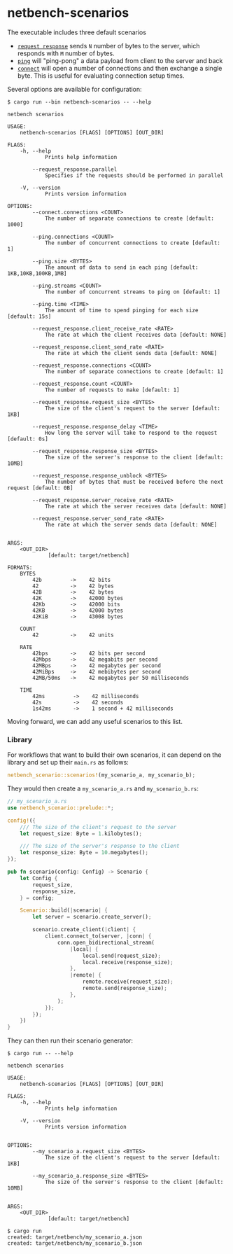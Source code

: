# netbench-scenarios

The executable includes three default scenarios
- [`request response`](https://github.com/aws/s2n-quic/blob/main/netbench/netbench-scenarios/src/request_response.rs) sends `N` number of bytes to the server, which responds with `M` number of bytes.
- [`ping`](https://github.com/aws/s2n-quic/blob/main/netbench/netbench-scenarios/src/ping.rs) will "ping-pong" a data payload from client to the server and back
- [`connect`](https://github.com/aws/s2n-quic/blob/main/netbench/netbench-scenarios/src/connect.rs) will open a number of connections and then exchange a single byte. This is useful for evaluating connection setup times.


Several options are available for configuration:

```shell
$ cargo run --bin netbench-scenarios -- --help

netbench scenarios

USAGE:
    netbench-scenarios [FLAGS] [OPTIONS] [OUT_DIR]

FLAGS:
    -h, --help
            Prints help information

        --request_response.parallel
            Specifies if the requests should be performed in parallel

    -V, --version
            Prints version information

OPTIONS:
        --connect.connections <COUNT>
            The number of separate connections to create [default: 1000]

        --ping.connections <COUNT>
            The number of concurrent connections to create [default: 1]

        --ping.size <BYTES>
            The amount of data to send in each ping [default: 1KB,10KB,100KB,1MB]

        --ping.streams <COUNT>
            The number of concurrent streams to ping on [default: 1]

        --ping.time <TIME>
            The amount of time to spend pinging for each size [default: 15s]

        --request_response.client_receive_rate <RATE>
            The rate at which the client receives data [default: NONE]

        --request_response.client_send_rate <RATE>
            The rate at which the client sends data [default: NONE]

        --request_response.connections <COUNT>
            The number of separate connections to create [default: 1]

        --request_response.count <COUNT>
            The number of requests to make [default: 1]

        --request_response.request_size <BYTES>
            The size of the client's request to the server [default: 1KB]

        --request_response.response_delay <TIME>
            How long the server will take to respond to the request [default: 0s]

        --request_response.response_size <BYTES>
            The size of the server's response to the client [default: 10MB]

        --request_response.response_unblock <BYTES>
            The number of bytes that must be received before the next request [default: 0B]

        --request_response.server_receive_rate <RATE>
            The rate at which the server receives data [default: NONE]

        --request_response.server_send_rate <RATE>
            The rate at which the server sends data [default: NONE]


ARGS:
    <OUT_DIR>
             [default: target/netbench]

FORMATS:
    BYTES
        42b         ->    42 bits
        42          ->    42 bytes
        42B         ->    42 bytes
        42K         ->    42000 bytes
        42Kb        ->    42000 bits
        42KB        ->    42000 bytes
        42KiB       ->    43008 bytes

    COUNT
        42          ->    42 units

    RATE
        42bps       ->    42 bits per second
        42Mbps      ->    42 megabits per second
        42MBps      ->    42 megabytes per second
        42MiBps     ->    42 mebibytes per second
        42MB/50ms   ->    42 megabytes per 50 milliseconds

    TIME
        42ms         ->    42 milliseconds
        42s          ->    42 seconds
        1s42ms       ->    1 second + 42 milliseconds
```

Moving forward, we can add any useful scenarios to this list.

### Library

For workflows that want to build their own scenarios, it can depend on the library and set up their `main.rs` as follows:

```rust
netbench_scenario::scenarios!(my_scenario_a, my_scenario_b);
```

They would then create a `my_scenario_a.rs` and `my_scenario_b.rs`:

```rust
// my_scenario_a.rs
use netbench_scenario::prelude::*;

config!({
    /// The size of the client's request to the server
    let request_size: Byte = 1.kilobytes();

    /// The size of the server's response to the client
    let response_size: Byte = 10.megabytes();
});

pub fn scenario(config: Config) -> Scenario {
    let Config {
        request_size,
        response_size,
    } = config;

    Scenario::build(|scenario| {
        let server = scenario.create_server();

        scenario.create_client(|client| {
            client.connect_to(server, |conn| {
                conn.open_bidirectional_stream(
                    |local| {
                        local.send(request_size);
                        local.receive(response_size);
                    },
                    |remote| {
                        remote.receive(request_size);
                        remote.send(response_size);
                    },
                );
            });
        });
    })
}
```

They can then run their scenario generator:

```shell
$ cargo run -- --help

netbench scenarios

USAGE:
    netbench-scenarios [FLAGS] [OPTIONS] [OUT_DIR]

FLAGS:
    -h, --help
            Prints help information

    -V, --version
            Prints version information


OPTIONS:
        --my_scenario_a.request_size <BYTES>
            The size of the client's request to the server [default: 1KB]

        --my_scenario_a.response_size <BYTES>
            The size of the server's response to the client [default: 10MB]


ARGS:
    <OUT_DIR>
             [default: target/netbench]

```

```
$ cargo run
created: target/netbench/my_scenario_a.json
created: target/netbench/my_scenario_b.json
```
